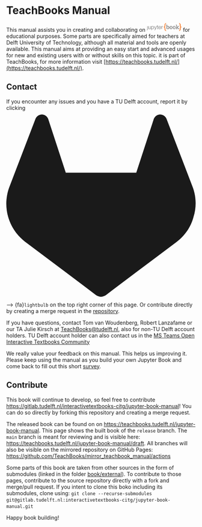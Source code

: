 # TeachBooks Manual

This manual assists you in creating and collaborating on <a href="https://jupyterbook.org/"><img  style="display:inline-block; height:1.5em; width:auto; transform:translate(0, -0.15em)" src="book/images/logo-wide.svg" alt="Jupyter book"></a> for educational purposes. Some parts are specifically aimed for teachers at Delft University of Technology, although all material and tools are openly available. This manual aims at providing an easy start and advanced usages for new and existing users with or without skills on this topic. it is part of TeachBooks, for more information visit [https://teachbooks.tudelft.nl/](https://teachbooks.tudelft.nl/).

## Contact
If you encounter any issues and you have a TU Delft account, report it by clicking  <svg class="svg-inline--fa fa-gitlab" aria-hidden="true" focusable="false" data-prefix="fab" data-icon="gitlab" role="img" xmlns="http://www.w3.org/2000/svg" viewBox="0 0 512 512" data-fa-i2svg=""><path fill="currentColor" d="M503.5 204.6L502.8 202.8L433.1 21.02C431.7 17.45 429.2 14.43 425.9 12.38C423.5 10.83 420.8 9.865 417.9 9.57C415 9.275 412.2 9.653 409.5 10.68C406.8 11.7 404.4 13.34 402.4 15.46C400.5 17.58 399.1 20.13 398.3 22.9L351.3 166.9H160.8L113.7 22.9C112.9 20.13 111.5 17.59 109.6 15.47C107.6 13.35 105.2 11.72 102.5 10.7C99.86 9.675 96.98 9.295 94.12 9.587C91.26 9.878 88.51 10.83 86.08 12.38C82.84 14.43 80.33 17.45 78.92 21.02L9.267 202.8L8.543 204.6C-1.484 230.8-2.72 259.6 5.023 286.6C12.77 313.5 29.07 337.3 51.47 354.2L51.74 354.4L52.33 354.8L158.3 434.3L210.9 474L242.9 498.2C246.6 500.1 251.2 502.5 255.9 502.5C260.6 502.5 265.2 500.1 268.9 498.2L300.9 474L353.5 434.3L460.2 354.4L460.5 354.1C482.9 337.2 499.2 313.5 506.1 286.6C514.7 259.6 513.5 230.8 503.5 204.6z"></path></svg> --> {fa}`lightbulb` on the top right corner of this page. Or contribute directly by creating a merge request in the [repository](https://gitlab.tudelft.nl/interactivetextbooks-citg/jupyter-book-manual).

If you have questions, contact Tom van Woudenberg, Robert Lanzafame or our TA Julie Kirsch at TeachBooks@tudelft.nl, also for non-TU Delft account holders. TU Delft account holder can also contact us in the [MS Teams Open Interactive Textbooks Community](https://teams.microsoft.com/l/team/19%3Ah9-uRcP_yYauh-VuoPFozJVUvHVOB4a0mz1ZWvh4q4Q1%40thread.tacv2/conversations?groupId=3e88c1f3-4a4f-483a-a366-7e617de9ba99&tenantId=096e524d-6929-4030-8cd3-8ab42de0887b)

We really value your feedback on this manual. This helps us improving it. Please keep using the manual as you build your own Jupyter Book and come back to fill out this short [survey](https://forms.gle/hXbFUQgN95H8ftxt9).

## Contribute
This book will continue to develop, so feel free to contribute https://gitlab.tudelft.nl/interactivetextbooks-citg/jupyter-book-manual! You can do so directly by forking this repository and creating a merge request.

The released book can be found on on https://teachbooks.tudelft.nl/jupyter-book-manual. This page shows the built book of the `release` branch. The `main` branch is meant for reviewing and is visible here: https://teachbooks.tudelft.nl/jupyter-book-manual/draft. All branches will also be visible on the mirrored repository on GitHub Pages: https://github.com/TeachBooks/mirror_teachbook_manual/actions

Some parts of this book are taken from other sources in the form of submodules (linked in the folder [book/external](book/external)). To contribute to those pages, contribute to the source repository directly with a fork and merge/pull request. If you intent to clone this boko including its submodules, clone using: `git clone --recurse-submodules git@gitlab.tudelft.nl:interactivetextbooks-citg/jupyter-book-manual.git`

Happy book building!